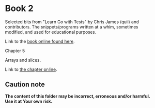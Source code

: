 # Book 2

Selected bits from "Learn Go with Tests" by Chris James (quii) and contributors.
The snippets/programs written at a whim, sometimes modified, and used for educational purposes.

Link to the [book online found here](https://quii.gitbook.io/learn-go-with-tests).

Chapter 5

Arrays and slices.

Link to [the chapter online](https://quii.gitbook.io/learn-go-with-tests/go-fundamentals/arrays-and-slices).

## Caution note

**The content of this folder may be incorrect, erroneous and/or harmful. Use it at Your own risk.**
